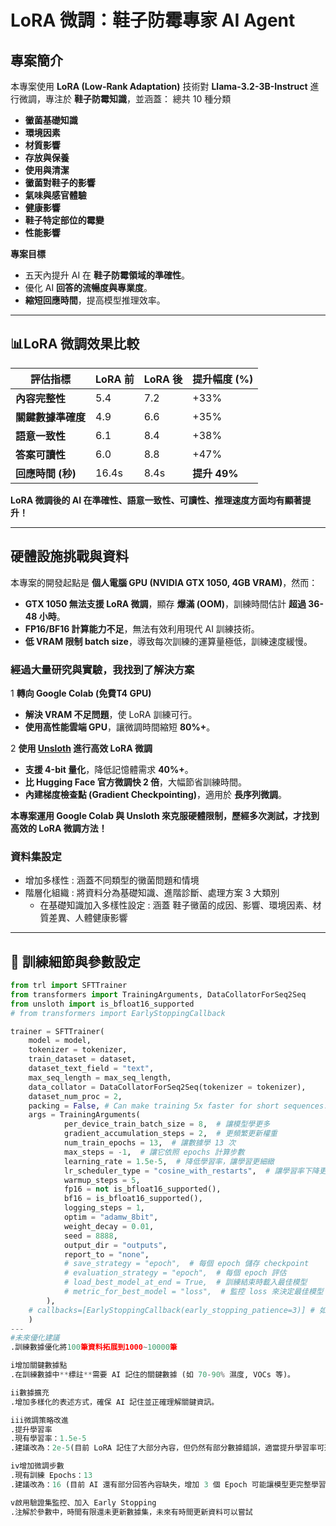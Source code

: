 #  LoRA 微調：鞋子防霉專家 AI Agent

##  專案簡介
本專案使用 **LoRA (Low-Rank Adaptation)** 技術對 **Llama-3.2-3B-Instruct** 進行微調，專注於 **鞋子防霉知識**，並涵蓋：
總共 10 種分類

- **黴菌基礎知識**
- **環境因素**
- **材質影響**
- **存放與保養**
- **使用與清潔**
- **黴菌對鞋子的影響**
- **氣味與感官體驗**
- **健康影響**
- **鞋子特定部位的霉變**
- **性能影響**

 **專案目標**
- 五天內提升 AI 在 **鞋子防霉領域的準確性**。
- 優化 AI **回答的流暢度與專業度**。
- **縮短回應時間**，提高模型推理效率。

---

## 📊LoRA 微調效果比較

| **評估指標** | **LoRA 前** | **LoRA 後** | **提升幅度 (%)** |
|------------|------------|------------|------------|
| **內容完整性** | 5.4 | 7.2 | +33% |
| **關鍵數據準確度** | 4.9 | 6.6 | +35% |
| **語意一致性** | 6.1 | 8.4 | +38% |
| **答案可讀性** | 6.0 | 8.8 | +47% |
| **回應時間 (秒)** | 16.4s | 8.4s | **提升 49%** |

 **LoRA 微調後的 AI 在準確性、語意一致性、可讀性、推理速度方面均有顯著提升！**

---
##  硬體設施挑戰與資料
本專案的開發起點是 **個人電腦 GPU (NVIDIA GTX 1050, 4GB VRAM)**，然而：
- **GTX 1050 無法支援 LoRA 微調**，顯存 **爆滿 (OOM)**，訓練時間估計 **超過 36-48 小時**。
- **FP16/BF16 計算能力不足**，無法有效利用現代 AI 訓練技術。
- **低 VRAM 限制 batch size**，導致每次訓練的運算量極低，訓練速度緩慢。

###  **經過大量研究與實驗，我找到了解決方案**
1️ **轉向 Google Colab (免費T4 GPU)**
   - **解決 VRAM 不足問題**，使 LoRA 訓練可行。
   - **使用高性能雲端 GPU**，讓微調時間縮短 **80%+**。

2️ **使用 [Unsloth](https://github.com/unslothai/unsloth) 進行高效 LoRA 微調**
   - **支援 4-bit 量化**，降低記憶體需求 **40%+**。
   - **比 Hugging Face 官方微調快 2 倍**，大幅節省訓練時間。
   - **內建梯度檢查點 (Gradient Checkpointing)**，適用於 **長序列微調**。

**本專案運用 Google Colab 與 Unsloth 來克服硬體限制，歷經多次測試，才找到高效的 LoRA 微調方法！**

### 資料集設定
- 增加多樣性 : 涵蓋不同類型的黴菌問題和情境
- 階層化組織 : 將資料分為基礎知識、進階診斷、處理方案 3 大類別
    - 在基礎知識加入多樣性設定 : 涵蓋 鞋子黴菌的成因、影響、環境因素、材質差異、人體健康影響
  
---
## 🔧 訓練細節與參數設定

```python
from trl import SFTTrainer
from transformers import TrainingArguments, DataCollatorForSeq2Seq
from unsloth import is_bfloat16_supported
# from transformers import EarlyStoppingCallback

trainer = SFTTrainer(
    model = model,
    tokenizer = tokenizer,
    train_dataset = dataset,
    dataset_text_field = "text",
    max_seq_length = max_seq_length,
    data_collator = DataCollatorForSeq2Seq(tokenizer = tokenizer),
    dataset_num_proc = 2,
    packing = False, # Can make training 5x faster for short sequences.
    args = TrainingArguments(
            per_device_train_batch_size = 8,  # 讓模型學更多
            gradient_accumulation_steps = 2,  # 更頻繁更新權重
            num_train_epochs = 13,  # 讓數據學 13 次
            max_steps = -1,  # 讓它依照 epochs 計算步數
            learning_rate = 1.5e-5,  # 降低學習率，讓學習更細緻
            lr_scheduler_type = "cosine_with_restarts",  # 讓學習率下降更平滑
            warmup_steps = 5,
            fp16 = not is_bfloat16_supported(),
            bf16 = is_bfloat16_supported(),
            logging_steps = 1,
            optim = "adamw_8bit",
            weight_decay = 0.01,
            seed = 8888,
            output_dir = "outputs",
            report_to = "none",
            # save_strategy = "epoch",  # 每個 epoch 儲存 checkpoint
            # evaluation_strategy = "epoch",  # 每個 epoch 評估
            # load_best_model_at_end = True,  # 訓練結束時載入最佳模型
            # metric_for_best_model = "loss",  # 監控 loss 來決定最佳模型
        ),
    # callbacks=[EarlyStoppingCallback(early_stopping_patience=3)] # 如果 3 個 epoch 沒有進步，
    )
---
#未來優化建議
.訓練數據優化將100筆資料拓展到1000~10000筆

i增加關鍵數據點
.在訓練數據中**標註**需要 AI 記住的關鍵數據 (如 70-90% 濕度, VOCs 等)。

ii數據擴充
.增加多樣化的表述方式，確保 AI 記住並正確理解關鍵資訊。

iii微調策略改進
.提升學習率
.現有學習率：1.5e-5
.建議改為：2e-5(目前 LoRA 記住了大部分內容，但仍然有部分數據錯誤，適當提升學習率可進一步精準記住細節。)

iv增加微調步數
.現有訓練 Epochs：13
.建議改為：16 (目前 AI 還有部分回答內容缺失，增加 3 個 Epoch 可能讓模型更完整學習數據。)

v啟用驗證集監控、加入 Early Stopping
.注解於參數中，時間有限還未更新數據集，未來有時間更新資料可以嘗試
